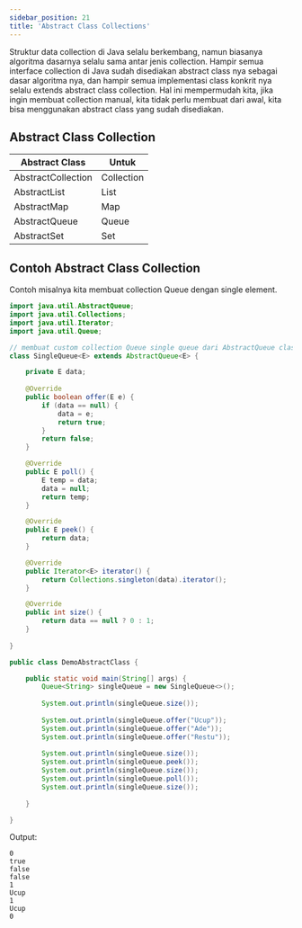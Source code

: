 ```yaml
---
sidebar_position: 21
title: 'Abstract Class Collections'
---
```


Struktur data collection di Java selalu berkembang, namun biasanya algoritma dasarnya selalu sama antar jenis collection. Hampir semua interface collection di Java sudah disediakan abstract class nya sebagai dasar algoritma nya, dan hampir semua implementasi class konkrit nya selalu extends abstract class collection. Hal ini mempermudah kita, jika ingin membuat collection manual, kita tidak perlu membuat dari awal, kita bisa menggunakan abstract class yang sudah disediakan.

## Abstract Class Collection

|Abstract Class|Untuk|
|---|---|
|AbstractCollection|Collection|
|AbstractList|List|
|AbstractMap|Map|
|AbstractQueue|Queue|
|AbstractSet|Set|

## Contoh Abstract Class Collection

Contoh misalnya kita membuat collection Queue dengan single element.

```java
import java.util.AbstractQueue;
import java.util.Collections;
import java.util.Iterator;
import java.util.Queue;

// membuat custom collection Queue single queue dari AbstractQueue class
class SingleQueue<E> extends AbstractQueue<E> {

	private E data;
	
	@Override
	public boolean offer(E e) {
		if (data == null) {
			data = e;
			return true;
		}
		return false;
	}

	@Override
	public E poll() {
		E temp = data;
		data = null;
		return temp;
	}

	@Override
	public E peek() {
		return data;
	}

	@Override
	public Iterator<E> iterator() {
		return Collections.singleton(data).iterator();
	}

	@Override
	public int size() {
		return data == null ? 0 : 1;
	}
	
}

public class DemoAbstractClass {

	public static void main(String[] args) {
		Queue<String> singleQueue = new SingleQueue<>();
		
		System.out.println(singleQueue.size());
		
		System.out.println(singleQueue.offer("Ucup"));
		System.out.println(singleQueue.offer("Ade"));
		System.out.println(singleQueue.offer("Restu"));
		
		System.out.println(singleQueue.size());
		System.out.println(singleQueue.peek());
		System.out.println(singleQueue.size());
		System.out.println(singleQueue.poll());
		System.out.println(singleQueue.size());	
		
	}

}
```

Output:

```
0
true
false
false
1
Ucup
1
Ucup
0
```